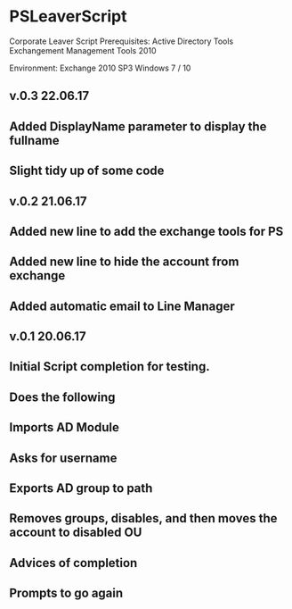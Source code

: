 # PSLeaverScript
Corporate Leaver Script
Prerequisites:
Active Directory Tools
Exchangement Management Tools 2010

Environment:
Exchange 2010 SP3
Windows 7 / 10

## v.0.3 22.06.17
## Added DisplayName parameter to display the fullname
## Slight tidy up of some code
##
## v.0.2 21.06.17
## Added new line to add the exchange tools for PS
## Added new line to hide the account from exchange
## Added automatic email to Line Manager
##
## v.0.1 20.06.17
## Initial Script completion for testing. 
## Does the following
## Imports AD Module
## Asks for username
## Exports AD group to path
## Removes groups, disables, and then moves the account to disabled OU
## Advices of completion
## Prompts to go again
